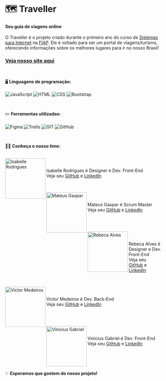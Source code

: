 # 🗺️ Traveller
#### Seu guia de viagens online

O Traveller é o projeto criado durante o primeiro ano do curso de [Sistemas para Internet](fiap.com.br/online/graduacao/tecnologo/sistemas-para-internet/) na [FIAP](fiap.com.br). Ele é voltado para ser um portal de viagens/turismo, oferecendo informações sobre os melhores lugares para ir no nosso Brasil!

### [Veja nosso site aqui](https://gulliver-travels.vercel.app)

<br>

🖥️ **Linguagens de programação:**<br><br>
<img align="center" src="https://img.shields.io/badge/JavaScript-323330?style=for-the-badge&logo=javascript&logoColor=white&color=1596DE" alt="JavaScript" title="JavaScript">
<img align="center" src="https://img.shields.io/badge/HTML-E34F26?style=for-the-badge&logo=html5&logoColor=white&color=1596DE" alt="HTML" title="HTML">
<img align="center" src="https://img.shields.io/badge/CSS-1572B6?style=for-the-badge&logo=css3&logoColor=white&color=1596DE" alt="CSS" title="CSS">
<img align="center" src="https://img.shields.io/badge/Bootstrap-563D7C?style=for-the-badge&logo=bootstrap&logoColor=white&color=1596DE" alt="Bootstrap" title="Bootstrap">

<br>

✏️ **Ferramentas utilizadas:**<br><br>
<img align="center" src="https://img.shields.io/badge/Figma-F24E1E?style=for-the-badge&logo=figma&logoColor=white&color=09B0E5" alt="Figma" title="Figma">
<img align="center" src="https://img.shields.io/badge/Trello-0052CC?style=for-the-badge&logo=trello&logoColor=white&color=09B0E5" alt="Trello" title="Trello">
<img align="center" src="https://img.shields.io/badge/GIT-E44C30?style=for-the-badge&logo=git&logoColor=white&color=09B0E5" alt="GIT" title="GIT">
<img align="center" src="https://img.shields.io/badge/GitHub-100000?style=for-the-badge&logo=github&logoColor=white&color=09B0E5" alt="GitHub" title="GitHub">

<br>

👋🏻 **Conheça o nosso time:**

<!-- Isabele Rodrigues -->

<br>
<img align="left" src="https://user-images.githubusercontent.com/69727594/173123252-8f8f93db-867f-4935-9af2-2dec8ad11bb7.png" alt="Isabelle Rodrigues" title="Isabelle Rodrigues" width="130"><br>

Isabelle Rodrigues é Designer e Dev. Front-End
<br>
Veja seu [GitHub](https://github.com/designerisa) e [LinkedIn](https://www.linkedin.com/in/isabelledesigner/)

<br>

<!-- Mateus Gaspar -->

<img align="left" src="https://user-images.githubusercontent.com/69727594/173123037-3793c84e-45e3-4ca3-bf77-7bd9a109489a.png" alt="Mateus Gaspar" title="Mateus Gaspar" width="130"><br>

Mateus Gaspar é Scrum Master
<br>
Veja seu [GitHub](https://github.com/MateusFGM) e [LinkedIn](https://www.linkedin.com/in/mateus-ferreira-gaspar-miranda/)

<br><br>

<!-- Rebeca Alves -->

<img align="left" src="https://user-images.githubusercontent.com/69727594/173122967-40e38118-eec4-4ea8-b64a-ac0960a0b6ce.png" alt="Rebeca Alves" title="Rebeca Alves" width="130"><br>

Rebeca Alves é Designer e Dev. Front-End
<br>
Veja seu [GitHub](https://github.com/becabelin) e [LinkedIn](http://linkedin.com/in/becabelin)

<br>

<!-- Victor Medeiros -->

<img align="left" src="https://user-images.githubusercontent.com/69727594/173123720-32be7687-133c-4b53-8935-4d449028cb28.png" alt="Victor Medeiros" title="Victor Medeiros" width="130"><br>

Victor Medeiros é Dev. Back-End
<br>
Veja seu [GitHub](https://github.com/victortxc) e [LinkedIn](https://www.linkedin.com/in/victor-medeiros-b5a057165/)

<br><br>

<!-- Vinicius Gabriel -->

<img align="left" src="https://user-images.githubusercontent.com/69727594/173124000-de4d2e97-decb-4de0-8d07-9bd9cb74d324.png" alt="Vinicius Gabriel" title="Vinicius Gabriel" width="130"><br>

Vinicius Gabriel é Dev. Front-End
<br>
Veja seu [GitHub](https://github.com/viniciusgbsantos) e [LinkedIn](https://www.linkedin.com/in/viniciusgbsantos/)

<br><br><br>

✨ **Esperamos que gostem do nosso projeto!**<br>
